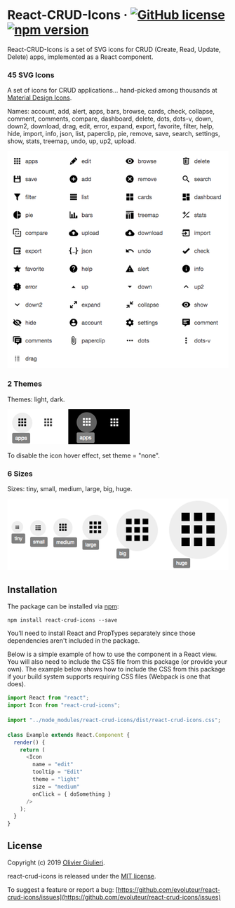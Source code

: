 # React-CRUD-Icons &middot; [![GitHub license](https://img.shields.io/badge/License-MIT-blue.svg)](https://github.com/evoluteur/react-crud-icons/blob/master/LICENSE) [![npm version](https://img.shields.io/npm/v/react-crud-icons)](https://www.npmjs.com/package/react-crud-icons) 


React-CRUD-Icons is a set of SVG icons for CRUD (Create, Read, Update, Delete) apps, implemented as a React component.


### 45 SVG Icons

A set of icons for CRUD applications... hand-picked among thousands at [Material Design Icons](https://materialdesignicons.com/).

Names: account, add, alert, apps, bars, browse, cards, check, collapse, comment, comments, compare, dashboard, delete, dots, dots-v, down, down2, download, drag, edit, error, expand, export, favorite, filter, help, hide, import, info, json, list, paperclip, pie, remove, save, search, settings, show, stats, treemap, undo, up, up2, upload.

![Screenshot](screenshots/icons.png)


### 2 Themes

Themes: light, dark.

![Screenshot](screenshots/hover.png)

To disable the icon hover effect, set theme = "none".


### 6 Sizes

Sizes: tiny, small, medium, large, big, huge.

![Screenshot](screenshots/sizes.png)


## Installation

The package can be installed via [npm](https://www.npmjs.com/package/react-crud-icons):

```
npm install react-crud-icons --save
```

You’ll need to install React and PropTypes separately since those dependencies aren't included in the package. 

Below is a simple example of how to use the component in a React view. You will also need to include the CSS file from this package (or provide your own). The example below shows how to include the CSS from this package if your build system supports requiring CSS files (Webpack is one that does).

```js
import React from "react";
import Icon from "react-crud-icons";

import "../node_modules/react-crud-icons/dist/react-crud-icons.css";

class Example extends React.Component {
  render() {
    return (
      <Icon
        name = "edit"
        tooltip = "Edit"
        theme = "light"
        size = "medium"
        onClick = { doSomething }
      />
    );
  }
}
```


## License

Copyright (c) 2019 [Olivier Giulieri](https://evoluteur.github.io/).

react-crud-icons is released under the [MIT license](http://github.com/evoluteur/react-crud-icons/blob/master/LICENSE).

To suggest a feature or report a bug: [https://github.com/evoluteur/react-crud-icons/issues](https://github.com/evoluteur/react-crud-icons/issues)
 
